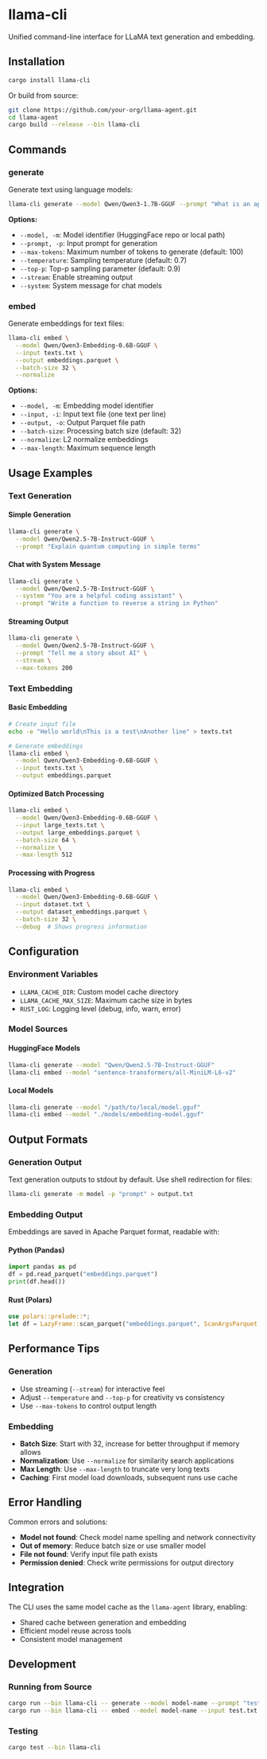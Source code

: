 # llama-cli

Unified command-line interface for LLaMA text generation and embedding.

## Installation

```bash
cargo install llama-cli
```

Or build from source:
```bash
git clone https://github.com/your-org/llama-agent.git
cd llama-agent
cargo build --release --bin llama-cli
```

## Commands

### generate
Generate text using language models:

```bash
llama-cli generate --model Qwen/Qwen3-1.7B-GGUF --prompt "What is an apple?" --limit 64
```

**Options:**
- `--model, -m`: Model identifier (HuggingFace repo or local path)
- `--prompt, -p`: Input prompt for generation
- `--max-tokens`: Maximum number of tokens to generate (default: 100)
- `--temperature`: Sampling temperature (default: 0.7)
- `--top-p`: Top-p sampling parameter (default: 0.9)
- `--stream`: Enable streaming output
- `--system`: System message for chat models

### embed  
Generate embeddings for text files:

```bash
llama-cli embed \
  --model Qwen/Qwen3-Embedding-0.6B-GGUF \
  --input texts.txt \
  --output embeddings.parquet \
  --batch-size 32 \
  --normalize
```

**Options:**
- `--model, -m`: Embedding model identifier
- `--input, -i`: Input text file (one text per line)
- `--output, -o`: Output Parquet file path
- `--batch-size`: Processing batch size (default: 32)
- `--normalize`: L2 normalize embeddings
- `--max-length`: Maximum sequence length

## Usage Examples

### Text Generation

#### Simple Generation
```bash
llama-cli generate \
  --model Qwen/Qwen2.5-7B-Instruct-GGUF \
  --prompt "Explain quantum computing in simple terms"
```

#### Chat with System Message
```bash
llama-cli generate \
  --model Qwen/Qwen2.5-7B-Instruct-GGUF \
  --system "You are a helpful coding assistant" \
  --prompt "Write a function to reverse a string in Python"
```

#### Streaming Output
```bash
llama-cli generate \
  --model Qwen/Qwen2.5-7B-Instruct-GGUF \
  --prompt "Tell me a story about AI" \
  --stream \
  --max-tokens 200
```

### Text Embedding

#### Basic Embedding
```bash
# Create input file
echo -e "Hello world\nThis is a test\nAnother line" > texts.txt

# Generate embeddings
llama-cli embed \
  --model Qwen/Qwen3-Embedding-0.6B-GGUF \
  --input texts.txt \
  --output embeddings.parquet
```

#### Optimized Batch Processing
```bash
llama-cli embed \
  --model Qwen/Qwen3-Embedding-0.6B-GGUF \
  --input large_texts.txt \
  --output large_embeddings.parquet \
  --batch-size 64 \
  --normalize \
  --max-length 512
```

#### Processing with Progress
```bash
llama-cli embed \
  --model Qwen/Qwen3-Embedding-0.6B-GGUF \
  --input dataset.txt \
  --output dataset_embeddings.parquet \
  --batch-size 32 \
  --debug  # Shows progress information
```

## Configuration

### Environment Variables

- `LLAMA_CACHE_DIR`: Custom model cache directory
- `LLAMA_CACHE_MAX_SIZE`: Maximum cache size in bytes
- `RUST_LOG`: Logging level (debug, info, warn, error)

### Model Sources

#### HuggingFace Models
```bash
llama-cli generate --model "Qwen/Qwen2.5-7B-Instruct-GGUF"
llama-cli embed --model "sentence-transformers/all-MiniLM-L6-v2"
```

#### Local Models
```bash
llama-cli generate --model "/path/to/local/model.gguf"
llama-cli embed --model "./models/embedding-model.gguf"
```

## Output Formats

### Generation Output
Text generation outputs to stdout by default. Use shell redirection for files:
```bash
llama-cli generate -m model -p "prompt" > output.txt
```

### Embedding Output
Embeddings are saved in Apache Parquet format, readable with:

#### Python (Pandas)
```python
import pandas as pd
df = pd.read_parquet("embeddings.parquet")
print(df.head())
```

#### Rust (Polars)
```rust
use polars::prelude::*;
let df = LazyFrame::scan_parquet("embeddings.parquet", ScanArgsParquet::default())?;
```

## Performance Tips

### Generation
- Use streaming (`--stream`) for interactive feel
- Adjust `--temperature` and `--top-p` for creativity vs consistency
- Use `--max-tokens` to control output length

### Embedding
- **Batch Size**: Start with 32, increase for better throughput if memory allows
- **Normalization**: Use `--normalize` for similarity search applications
- **Max Length**: Use `--max-length` to truncate very long texts
- **Caching**: First model load downloads, subsequent runs use cache

## Error Handling

Common errors and solutions:

- **Model not found**: Check model name spelling and network connectivity
- **Out of memory**: Reduce batch size or use smaller model
- **File not found**: Verify input file path exists
- **Permission denied**: Check write permissions for output directory

## Integration

The CLI uses the same model cache as the `llama-agent` library, enabling:
- Shared cache between generation and embedding
- Efficient model reuse across tools
- Consistent model management

## Development

### Running from Source
```bash
cargo run --bin llama-cli -- generate --model model-name --prompt "test"
cargo run --bin llama-cli -- embed --model model-name --input test.txt --output out.parquet
```

### Testing
```bash
cargo test --bin llama-cli
```